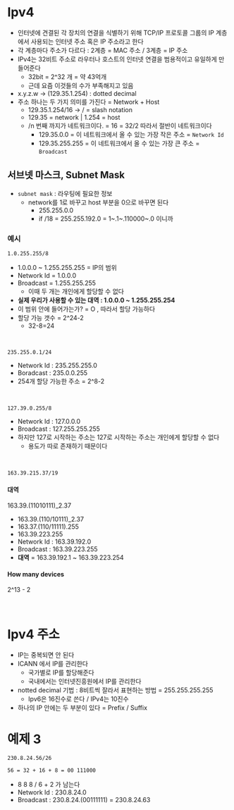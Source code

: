 # Ipv4

* 인터넷에 견결된 각 장치의 연결을 식별하기 위해 TCP/IP 프로토콜 그룹의 IP 계층에서 사용되는 인터넷 주소 혹은 IP 주소라고 한다
* 각 계층마다 주소가 다르다 : 2계층 = MAC 주소 / 3계층 = IP 주소
* IPv4는 32비트 주소로 라우터나 호스트의 인터넷 연결을 범용적이고 유일하게 만들어준다
    * 32bit = 2^32 개 = 약 43억개
    * 근데 요즘 이것들의 수가 부족해지고 있음
* x.y.z.w -> (129.35.1.254) : dotted decimal
* 주소 하나는 두 가지 의미를 가진다 = Network + Host
    * 129.35.1.254/16 -> / = slash notation
    * 129.35 = network | 1.254 = host
    * /n 번째 까지가 네트워크이다. = 16 = 32/2 따라서 절반이 네트워크이다
        * 129.35.0.0 = 이 네트워크에서 올 수 있는 가장 작은 주소 = `Network Id`
        * 129.35.255.255 = 이 네트워크에서 올 수 있는 가장 큰 주소 = `Broadcast`

## 서브넷 마스크, Subnet Mask

* `subnet mask` : 라우팅에 필요한 정보
    * network를 1로 바꾸고 host 부분을 0으로 바꾸면 된다
        * 255.255.0.0
        * if /18 = 255.255.192.0 = 1~.1~.110000~.0 이니까

### 예시

```
1.0.255.255/8
```

* 1.0.0.0 ~ 1.255.255.255 = IP의 범위
* Network Id = 1.0.0.0
* Broadcast = 1.255.255.255
    * 이때 두 개는 개인에게 할당할 수 없다
* **실제 우리가 사용할 수 있는 대역 : 1.0.0.0 ~ 1.255.255.254**
* 이 범위 안에 들어가는가? = O , 따라서 할당 가능하다
* 할당 가능 갯수 = 2^24-2
    * 32-8=24

<br>

```
235.255.0.1/24
```

* Network Id : 235.255.255.0
* Boradcast : 235.0.0.255
* 254개 할당 가능한 주소 = 2^8-2

<br>

```
127.39.0.255/8
```

* Network Id : 127.0.0.0
* Broadcast : 127.255.255.255
* 하지만 127로 시작하는 주소는 127로 시작하는 주소는 개인에게 할당할 수 없다
    * 용도가 따로 존재하기 때문이다

<br>

```
163.39.215.37/19
```

#### 대역

163.39.(11010111)_2.37

* 163.39.(110/10111)_2.37
* 163.37.(110/11111).255
* 163.39.223.255
* Network Id : 163.39.192.0
* Broadcast : 163.39.223.255
* **대역** = 163.39.192.1 ~ 163.39.223.254

#### How many devices

2^13 - 2

<br>

# Ipv4 주소
* IP는 중복되면 안 된다
* ICANN 에서 IP를 관리한다
  * 국가별로 IP를 할당해준다
  * 국내에서는 인터넷진흥원에서 IP를 관리한다
* notted decimal 기법 : 8비트씩 잘라서 표현하는 방법 = 255.255.255.255
  * Ipv6은 16진수로 쓴다 / IPv4는 10진수
* 하나의 IP 안에는 두 부분이 있다 = Prefix / Suffix

# 예제 3
```
230.8.24.56/26

56 = 32 + 16 + 8 = 00 111000
```
* 8 8 8 / 6 + 2 가 남는다
* Network Id : 230.8.24.0
* Broadcast : 230.8.24.(00111111) = 230.8.24.63